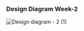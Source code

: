 ### Design Diagram Week-2

![Design diagram - 2 (1)](https://user-images.githubusercontent.com/54764979/115495355-15801e00-a285-11eb-908d-b1903a9281ac.png)
